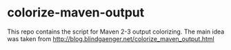 colorize-maven-output
=====================

This repo contains the script for Maven 2-3 output colorizing. The main idea was taken from http://blog.blindgaenger.net/colorize_maven_output.html

